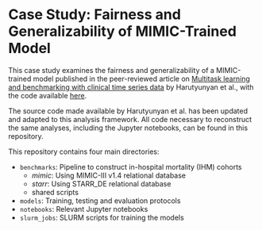 # Case Study: Fairness and Generalizability of MIMIC-Trained Model 

This case study examines the fairness and generalizability of a MIMIC-trained model published in the peer-reviewed article on 
[Multitask learning and benchmarking with clinical time series data](https://www.nature.com/articles/s41597-019-0103-9) by Harutyunyan et al., 
with the code available [here](https://github.com/YerevaNN/mimic3-benchmarks).

The source code made available by Harutyunyan et al. has been updated and adapted to this analysis framework.
All code necessary to reconstruct the same analyses, including the Jupyter notebooks, can be
found in this repository.

This repository contains four main directories:

- `benchmarks`: Pipeline to construct in-hospital mortality (IHM) cohorts
    - *mimic*: Using MIMIC-III v1.4 relational database
    - *starr*: Using STARR_DE relational database
    - shared scripts
- `models`: Training, testing and evaluation protocols
- `notebooks`: Relevant Jupyter notebooks 
- `slurm_jobs`: SLURM scripts for training the models





